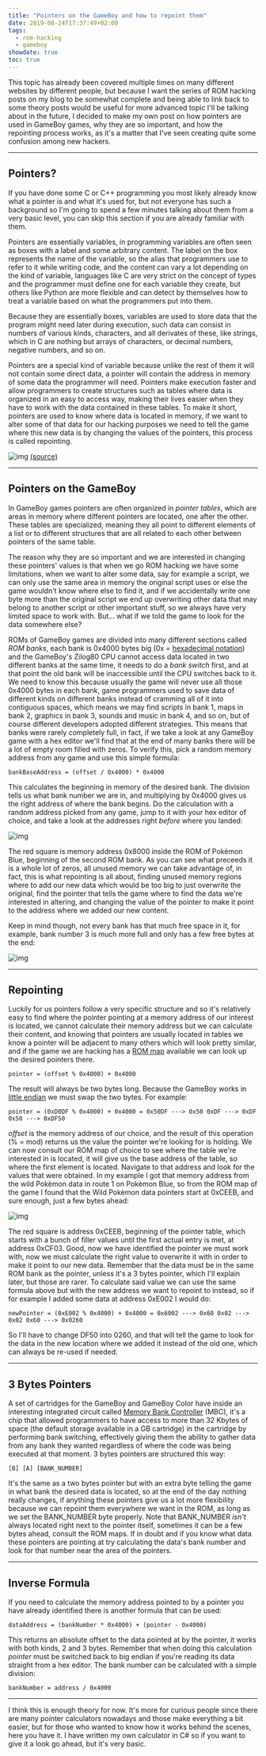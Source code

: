 ```yaml
---
title: "Pointers on the GameBoy and how to repoint them"
date: 2019-08-24T17:37:49+02:00
tags:
  - rom-hacking
  - gameboy
showdate: true
toc: true
---
```


This topic has already been covered multiple times on many different websites by different people, but because I want the series of ROM hacking posts on my blog to be somewhat complete and being able to link back to some theory posts would be useful for more advanced topic I'll be talking about in the future, I decided to make my own post on how pointers are used in GameBoy games, why they are so important, and how the repointing process works, as it's a matter that I've seen creating quite some confusion among new hackers.

---

## Pointers?

If you have done some C or C++ programming you most likely already know what a pointer is and what it's used for, but not everyone has such a background so I'm going to spend a few minutes talking about them from a very basic level, you can skip this section if you are already familiar with them.

Pointers are essentially variables, in programming variables are often seen as boxes with a label and some arbitrary content. The label on the box represents the name of the variable, so the alias that programmers use to refer to it while writing code, and the content can vary a lot depending on the kind of variable, languages like C are very strict on the concept of types and the programmer must define one for each variable they create, but others like Python are more flexible and can detect by themselves how to treat a variable based on what the programmers put into them.

Because they are essentially boxes, variables are used to store data that the program might need later during execution, such data can consist in numbers of various kinds, characters, and all derivates of these, like strings, which in C are nothing but arrays of characters, or decimal numbers, negative numbers, and so on.

Pointers are a special kind of variable because unlike the rest of them it will not contain some direct data, a pointer will contain the address in memory of some data the programmer will need. Pointers make execution faster and allow programmers to create structures such as tables where data is organized in an easy to access way, making their lives easier when they have to work with the data contained in these tables. To make it short, pointers are used to know where data is located in memory, if we want to alter some of that data for our hacking purposes we need to tell the game where this new data is by changing the values of the pointers, this process is called repointing.

![img](/images/gb-pointers/1.png)
[(source)](http://jinsoft.in/1st-semester-engineers-nightmare-pointers-in-c/)

---

## Pointers on the GameBoy

In GameBoy games pointers are often organized in *pointer tables*, which are areas in memory where different pointers are located, one after the other. These tables are specialized, meaning they all point to different elements of a list or to different structures that are all related to each other between pointers of the same table.

The reason why they are so important and we are interested in changing these pointers' values is that when we go ROM hacking we have some limitations, when we want to alter some data, say for example a script, we can only use the same area in memory the original script uses or else the game wouldn't know where else to find it, and if we accidentally write one byte more than the original script we end up overwriting other data that may belong to another script or other important stuff, so we always have very limited space to work with. But... what if we told the game to look for the data somewhere else?

ROMs of GameBoy games are divided into many different sections called *ROM banks*, each bank is 0x4000 bytes big (0x = [hexadecimal notation](https://en.wikipedia.org/wiki/Hexadecimal)) and the GameBoy's Zilog80 CPU cannot access data located in two different banks at the same time, it needs to do a *bank switch* first, and at that point the old bank will be inaccessible until the CPU switches back to it. We need to know this because usually the game will never use all those 0x4000 bytes in each bank, game programmers used to save data of different kinds on different banks instead of cramming all of it into contiguous spaces, which means we may find scripts in bank 1, maps in bank 2, graphics in bank 3, sounds and music in bank 4, and so on, but of course different developers adopted different strategies. This means that banks were rarely completely full, in fact, if we take a look at any GameBoy game with a hex editor we'll find that at the end of many banks there will be a lot of empty room filled with zeros. To verify this, pick a random memory address from any game and use this simple formula:

```aaa
bankBaseAddress = (offset / 0x4000) * 0x4000
```

This calculates the beginning in memory of the desired bank. The division tells us what bank number we are in, and multiplying by 0x4000 gives us the right address of where the bank begins. Do the calculation with a random address picked from any game, jump to it with your hex editor of choice, and take a look at the addresses right *before* where you landed:

![img](/images/gb-pointers/2.png)

The red square is memory address 0x8000 inside the ROM of Pokèmon Blue, beginning of the second ROM bank. As you can see what preceeds it is a whole lot of zeros, all unused memory we can take advantage of, in fact, this is what repointing is all about, finding unused memory regions where to add our new data which would be too big to just overwrite the original, find the pointer that tells the game where to find the data we're interested in altering, and changing the value of the pointer to make it point to the address where we added our new content.

Keep in mind though, not every bank has that much free space in it, for example, bank number 3 is much more full and only has a few free bytes at the end:

![img](/images/gb-pointers/3.png)

---

## Repointing

Luckily for us pointers follow a very specific structure and so it's relatively easy to find where the pointer pointing at a memory address of our interest is located, we cannot calculate their memory address but we can calculate their content, and knowing that pointers are usually located in tables we know a pointer will be adjacent to many others which will look pretty similar, and if the game we are hacking has a [ROM map](https://datacrystal.romhacking.net/wiki/ROM_map) available we can look up the desired pointers there.

```aaa
pointer = (offset % 0x4000) + 0x4000
```

The result will always be two bytes long. Because the GameBoy works in [little endian](https://en.wikipedia.org/wiki/Endianness) we must swap the two bytes. For example:

```aaa
pointer = (0xD0DF % 0x4000) + 0x4000 = 0x50DF ---> 0x50 0xDF ---> 0xDF 0x50 ---> 0xDF50
```

*offset* is the memory address of our choice, and the result of this operation (% = mod) returns us the value the pointer we're looking for is holding. We can now consult our ROM map of choice to see where the table we're interested in is located, it will give us the base address of the table, so where the first element is located. Navigate to that address and look for the values that were obtained. In my example I got that memory address from the wild Pokèmon data in route 1 on Pokèmon Blue, so from the ROM map of the game I found that the Wild Pokèmon data pointers start at 0xCEEB, and sure enough, just a few bytes ahead:

![img](/images/gb-pointers/4.png)

The red square is address 0xCEEB, beginning of the pointer table, which starts with a bunch of filler values until the first actual entry is met, at address 0xCF03. Good, now we have identified the pointer we must work with, now we must calculate the right value to overwrite it with in order to make it point to our new data. Remember that the data must be in the same ROM bank as the pointer, unless it's a 3 bytes pointer, which I'll explain later, but those are rarer. To calculate said value we can use the same formula above but with the new address we want to repoint to instead, so if for example I added some data at address 0xE002 I would do:

```aaa
newPointer = (0xE002 % 0x4000) + 0x4000 = 0x6002 ---> 0x60 0x02 ---> 0x02 0x60 ---> 0x0260
```

So I'll have to change DF50 into 0260, and that will tell the game to look for the data in the new location where we added it instead of the old one, which can always be re-used if needed.

---

## 3 Bytes Pointers

A set of cartridges for the GameBoy and GameBoy Color have inside an interesting integrated circuit called [Memory Bank Controller](http://gbdev.gg8.se/wiki/articles/Memory_Bank_Controllers) (MBC), it's a chip that allowed programmers to have access to more than 32 Kbytes of space (the default storage available in a GB cartridge) in the cartridge by performing bank switching, effectively giving them the ability to gather data from any bank they wanted regardless of where the code was being executed at that moment. 3 bytes pointers are structured this way:

```aaa
[B] [A] [BANK_NUMBER]
```

It's the same as a two bytes pointer but with an extra byte telling the game in what bank the desired data is located, so at the end of the day nothing really changes, if anything these pointers give us a lot more flexibility because we can repoint them everywhere we want in the ROM, as long as we set the BANK_NUMBER byte properly. Note that BANK_NUMBER *isn't* always located right next to the pointer itself, sometimes it can be a few bytes ahead, consult the ROM maps. If in doubt and if you know what data these pointers are pointing at try calculating the data's bank number and look for that number near the area of the pointers.

---

## Inverse Formula

If you need to calculate the memory address pointed to by a pointer you have already identified there is another formula that can be used:

```aaa
dataAddress = (bankNumber * 0x4000) + (pointer - 0x4000)
```

This returns an absolute offset to the data pointed at by the pointer, it works with both kinds, 2 and 3 bytes. Remember that when doing this calculation *pointer* must be switched back to big endian if you're reading its data straight from a hex editor. The bank number can be calculated with a simple division:

```aaa
bankNumber = address / 0x4000
```

---

I think this is enough theory for now. It's more for curious people since there are many pointer calculators nowadays and those make everything a bit easier, but for those who wanted to know how it works behind the scenes, here you have it. I have written my own calculator in C# so if you want to give it a look go ahead, but it's very basic.
